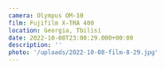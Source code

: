 ```yaml
---
camera: Olympus OM-10
film: Fujifilm X-TRA 400
location: Georgia, Tbilisi
date: 2022-10-08T23:00:29.000+00:00
description: ''
photo: '/uploads/2022-10-08-film-8-29.jpg'
---
```

